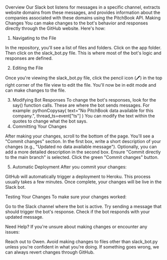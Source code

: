 Overview
Our Slack bot listens for messages in a specific channel, extracts website domains from these messages, and provides information about the companies associated with these domains using the PitchBook API.
Making Changes
You can make changes to the bot's behavior and responses directly through the GitHub website. Here's how:

1. Navigating to the File

In the repository, you'll see a list of files and folders.
Click on the app folder.
Then click on the slack_bot.py file. This is where most of the bot's logic and responses are defined.

2. Editing the File

Once you're viewing the slack_bot.py file, click the pencil icon (🖊️) in the top right corner of the file view to edit the file.
You'll now be in edit mode and can make changes to the file.

3. Modifying Bot Responses
To change the bot's responses, look for the say() function calls. These are where the bot sends messages. For example:
pythonCopysay(
    text="No PitchBook data available for this company.",
    thread_ts=event["ts"]
)
You can modify the text within the quotes to change what the bot says.
4. Committing Your Changes

After making your changes, scroll to the bottom of the page.
You'll see a "Commit changes" section.
In the first box, write a short description of your changes (e.g., "Updated no data available message").
Optionally, you can add a more detailed description in the second box.
Ensure "Commit directly to the main branch" is selected.
Click the green "Commit changes" button.

5. Automatic Deployment
After you commit your changes:

GitHub will automatically trigger a deployment to Heroku.
This process usually takes a few minutes.
Once complete, your changes will be live in the Slack bot.

Testing Your Changes
To make sure your changes worked:

Go to the Slack channel where the bot is active.
Try sending a message that should trigger the bot's response.
Check if the bot responds with your updated message.

Need Help?
If you're unsure about making changes or encounter any issues:

Reach out to Owen.
Avoid making changes to files other than slack_bot.py unless you're confident in what you're doing.
If something goes wrong, we can always revert changes through GitHub.
